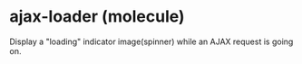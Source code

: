 # ajax-loader (molecule)

Display a "loading" indicator image(spinner) while an AJAX request is going on.


